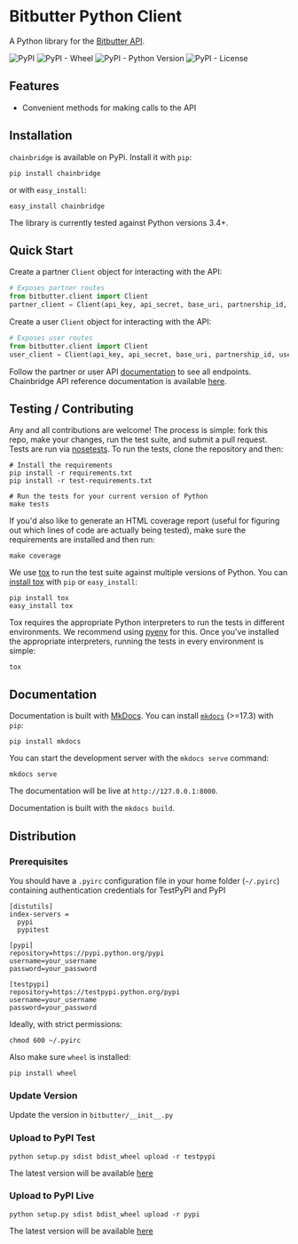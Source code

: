 # Bitbutter Python Client

A Python library for the [Bitbutter API](https://docs.bitbutter.com/).

![PyPI](https://img.shields.io/pypi/v/chainbridge.svg)
![PyPI - Wheel](https://img.shields.io/pypi/wheel/chainbridge.svg)
![PyPI - Python Version](https://img.shields.io/pypi/pyversions/chainbridge.svg)
![PyPI - License](https://img.shields.io/pypi/l/chainbridge.svg)

## Features

* Convenient methods for making calls to the API

## Installation

`chainbridge` is available on PyPi. Install it with `pip`:

```
pip install chainbridge
```

or with `easy_install`:

```
easy_install chainbridge
```

The library is currently tested against Python versions 3.4+.

## Quick Start

Create a partner `Client` object for interacting with the API:

```python
# Exposes partner routes
from bitbutter.client import Client
partner_client = Client(api_key, api_secret, base_uri, partnership_id, partner_id)
```

Create a user `Client` object for interacting with the API:

```python
# Exposes user routes
from bitbutter.client import Client
user_client = Client(api_key, api_secret, base_uri, partnership_id, user_id)
```

Follow the partner or user API [documentation](https://docs.bitbutter.com/) to see all endpoints. Chainbridge API reference documentation is available [here](https://polyledger.github.io/chainbridge).

## Testing / Contributing

Any and all contributions are welcome! The process is simple: fork this repo, make your changes, run the test suite, and submit a pull request. Tests are run via [nosetests](https://nose.readthedocs.org/en/latest/). To run the tests, clone the repository and then:

```
# Install the requirements
pip install -r requirements.txt
pip install -r test-requirements.txt

# Run the tests for your current version of Python
make tests
```

If you'd also like to generate an HTML coverage report (useful for figuring out which lines of code are actually being tested), make sure the requirements are installed and then run:

```
make coverage
```

We use [tox](https://tox.readthedocs.org/en/latest/) to run the test suite against multiple versions of Python. You can [install tox](http://tox.readthedocs.org/en/latest/install.html) with `pip` or `easy_install`:

```
pip install tox
easy_install tox
```

Tox requires the appropriate Python interpreters to run the tests in different environments. We recommend using [pyenv](https://github.com/yyuu/pyenv#installation) for this. Once you've installed the appropriate interpreters, running the tests in every environment is simple:

```
tox
```

## Documentation

Documentation is built with [MkDocs](http://www.mkdocs.org/about/release-notes/). You can install [`mkdocs`](http://www.mkdocs.org) (>=17.3) with `pip`:

```
pip install mkdocs
```

You can start the development server with the `mkdocs serve` command:

```
mkdocs serve
```

The documentation will be live at `http://127.0.0.1:8000`.

Documentation is built with the `mkdocs build`.

## Distribution

### Prerequisites

You should have a `.pyirc` configuration file in your home folder (`~/.pyirc`) containing authentication credentials for TestPyPI and PyPI

```
[distutils]
index-servers =
  pypi
  pypitest

[pypi]
repository=https://pypi.python.org/pypi
username=your_username
password=your_password

[testpypi]
repository=https://testpypi.python.org/pypi
username=your_username
password=your_password
```

Ideally, with strict permissions:

```
chmod 600 ~/.pyirc
```

Also make sure `wheel` is installed:

```
pip install wheel
```

### Update Version

Update the version in `bitbutter/__init__.py`

### Upload to PyPI Test

```
python setup.py sdist bdist_wheel upload -r testpypi
```

The latest version will be available [here](https://test.pypi.org/project/chainbridge/)

### Upload to PyPI Live

```
python setup.py sdist bdist_wheel upload -r pypi
```

The latest version will be available [here](https://pypi.org/project/chainbridge/)
